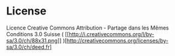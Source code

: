 License
=======

Licence Creative Commons Attribution -  Partage dans les Mêmes Conditions 3.0 Suisse
( [[http://i.creativecommons.org/l/by-sa/3.0/ch/88x31.png]] )[http://creativecommons.org/licenses/by-sa/3.0/ch/deed.fr]
